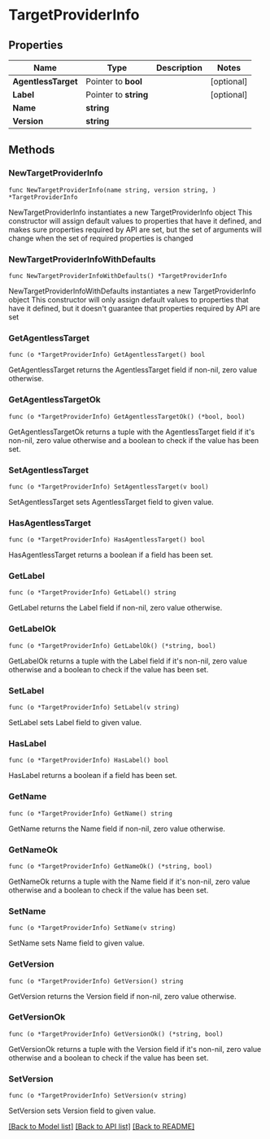 # TargetProviderInfo

## Properties

Name | Type | Description | Notes
------------ | ------------- | ------------- | -------------
**AgentlessTarget** | Pointer to **bool** |  | [optional] 
**Label** | Pointer to **string** |  | [optional] 
**Name** | **string** |  | 
**Version** | **string** |  | 

## Methods

### NewTargetProviderInfo

`func NewTargetProviderInfo(name string, version string, ) *TargetProviderInfo`

NewTargetProviderInfo instantiates a new TargetProviderInfo object
This constructor will assign default values to properties that have it defined,
and makes sure properties required by API are set, but the set of arguments
will change when the set of required properties is changed

### NewTargetProviderInfoWithDefaults

`func NewTargetProviderInfoWithDefaults() *TargetProviderInfo`

NewTargetProviderInfoWithDefaults instantiates a new TargetProviderInfo object
This constructor will only assign default values to properties that have it defined,
but it doesn't guarantee that properties required by API are set

### GetAgentlessTarget

`func (o *TargetProviderInfo) GetAgentlessTarget() bool`

GetAgentlessTarget returns the AgentlessTarget field if non-nil, zero value otherwise.

### GetAgentlessTargetOk

`func (o *TargetProviderInfo) GetAgentlessTargetOk() (*bool, bool)`

GetAgentlessTargetOk returns a tuple with the AgentlessTarget field if it's non-nil, zero value otherwise
and a boolean to check if the value has been set.

### SetAgentlessTarget

`func (o *TargetProviderInfo) SetAgentlessTarget(v bool)`

SetAgentlessTarget sets AgentlessTarget field to given value.

### HasAgentlessTarget

`func (o *TargetProviderInfo) HasAgentlessTarget() bool`

HasAgentlessTarget returns a boolean if a field has been set.

### GetLabel

`func (o *TargetProviderInfo) GetLabel() string`

GetLabel returns the Label field if non-nil, zero value otherwise.

### GetLabelOk

`func (o *TargetProviderInfo) GetLabelOk() (*string, bool)`

GetLabelOk returns a tuple with the Label field if it's non-nil, zero value otherwise
and a boolean to check if the value has been set.

### SetLabel

`func (o *TargetProviderInfo) SetLabel(v string)`

SetLabel sets Label field to given value.

### HasLabel

`func (o *TargetProviderInfo) HasLabel() bool`

HasLabel returns a boolean if a field has been set.

### GetName

`func (o *TargetProviderInfo) GetName() string`

GetName returns the Name field if non-nil, zero value otherwise.

### GetNameOk

`func (o *TargetProviderInfo) GetNameOk() (*string, bool)`

GetNameOk returns a tuple with the Name field if it's non-nil, zero value otherwise
and a boolean to check if the value has been set.

### SetName

`func (o *TargetProviderInfo) SetName(v string)`

SetName sets Name field to given value.


### GetVersion

`func (o *TargetProviderInfo) GetVersion() string`

GetVersion returns the Version field if non-nil, zero value otherwise.

### GetVersionOk

`func (o *TargetProviderInfo) GetVersionOk() (*string, bool)`

GetVersionOk returns a tuple with the Version field if it's non-nil, zero value otherwise
and a boolean to check if the value has been set.

### SetVersion

`func (o *TargetProviderInfo) SetVersion(v string)`

SetVersion sets Version field to given value.



[[Back to Model list]](../README.md#documentation-for-models) [[Back to API list]](../README.md#documentation-for-api-endpoints) [[Back to README]](../README.md)


